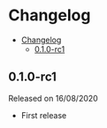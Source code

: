 # Changelog

- [Changelog](#changelog)
  - [0.1.0-rc1](#010-rc1)

## 0.1.0-rc1

Released on 16/08/2020

- First release
